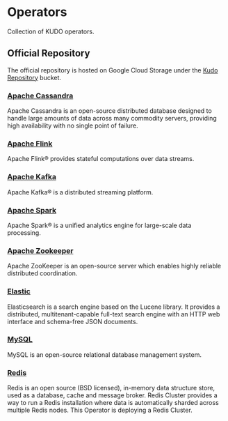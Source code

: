 # Operators

Collection of KUDO operators.

## Official Repository

The official repository is hosted on Google Cloud Storage under the [Kudo Repository](https://kudo-repository.storage.googleapis.com) bucket.

### [Apache Cassandra](https://github.com/kudobuilder/operators/tree/master/repository/cassandra)

Apache Cassandra is an open-source distributed database designed to handle large amounts of data across many commodity servers, providing high availability with no single point of failure.

### [Apache Flink](https://github.com/kudobuilder/operators/tree/master/repository/flink)

Apache Flink® provides stateful computations over data streams.

### [Apache Kafka](https://github.com/kudobuilder/operators/tree/master/repository/kafka)

Apache Kafka® is a distributed streaming platform.

### [Apache Spark](https://github.com/kudobuilder/operators/tree/master/repository/spark)

Apache Spark® is a unified analytics engine for large-scale data processing.

### [Apache Zookeeper](https://github.com/kudobuilder/operators/tree/master/repository/zookeeper)

Apache ZooKeeper is an open-source server which enables highly reliable distributed coordination.

### [Elastic](https://github.com/kudobuilder/operators/tree/master/repository/elastic)

Elasticsearch is a search engine based on the Lucene library. It provides a distributed, multitenant-capable full-text search engine with an HTTP web interface and schema-free JSON documents.

### [MySQL](https://github.com/kudobuilder/operators/tree/master/repository/mysql)

MySQL is an open-source relational database management system.

### [Redis](https://github.com/kudobuilder/operators/tree/master/repository/redis)

Redis is an open source (BSD licensed), in-memory data structure store, used as a database, cache and message broker.
Redis Cluster provides a way to run a Redis installation where data is automatically sharded across multiple Redis nodes.
This Operator is deploying a Redis Cluster.
